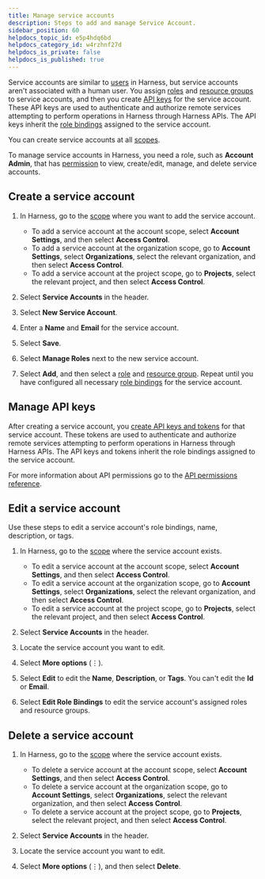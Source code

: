 ```yaml
---
title: Manage service accounts
description: Steps to add and manage Service Account.
sidebar_position: 60
helpdocs_topic_id: e5p4hdq6bd
helpdocs_category_id: w4rzhnf27d
helpdocs_is_private: false
helpdocs_is_published: true
---
```


Service accounts are similar to [users](./add-users) in Harness, but service accounts aren't associated with a human user. You assign [roles](./add-manage-roles) and [resource groups](./add-resource-groups) to service accounts, and then you create [API keys](/docs/platform/Resource-Development/APIs/add-and-manage-api-keys) for the service account. These API keys are used to authenticate and authorize remote services attempting to perform operations in Harness through Harness APIs. The API keys inherit the [role bindings](./rbac-in-harness#role-binding) assigned to the service account.

You can create service accounts at all [scopes](./rbac-in-harness#permissions-hierarchy-scopes).

To manage service accounts in Harness, you need a role, such as **Account Admin**, that has [permission](./permissions-reference) to view, create/edit, manage, and delete service accounts.

## Create a service account

1. In Harness, go to the [scope](./rbac-in-harness#permissions-hierarchy-scopes) where you want to add the service account.

   * To add a service account at the account scope, select **Account Settings**, and then select **Access Control**.
   * To add a service account at the organization scope, go to **Account Settings**, select **Organizations**, select the relevant organization, and then select **Access Control**.
   * To add a service account at the project scope, go to **Projects**, select the relevant project, and then select **Access Control**.

2. Select **Service Accounts** in the header.
3. Select **New Service Account**.
4. Enter a **Name** and **Email** for the service account.
5. Select **Save**.
6. Select **Manage Roles** next to the new service account.
7. Select **Add**, and then select a [role](./add-manage-roles) and [resource group](./add-resource-groups). Repeat until you have configured all necessary [role bindings](./rbac-in-harness#role-binding) for the service account.

## Manage API keys

After creating a service account, you [create API keys and tokens](/docs/platform/Resource-Development/APIs/add-and-manage-api-keys#create-service-account-api-keys-and-tokens) for that service account. These tokens are used to authenticate and authorize remote services attempting to perform operations in Harness through Harness APIs. The API keys and tokens inherit the role bindings assigned to the service account.

For more information about API permissions go to the [API permissions reference](/docs/platform/Resource-Development/APIs/api-permissions-reference#service-accounts).

## Edit a service account

Use these steps to edit a service account's role bindings, name, description, or tags.

1. In Harness, go to the [scope](./rbac-in-harness#permissions-hierarchy-scopes) where the service account exists.

   * To edit a service account at the account scope, select **Account Settings**, and then select **Access Control**.
   * To edit a service account at the organization scope, go to **Account Settings**, select **Organizations**, select the relevant organization, and then select **Access Control**.
   * To edit a service account at the project scope, go to **Projects**, select the relevant project, and then select **Access Control**.

2. Select **Service Accounts** in the header.
3. Locate the service account you want to edit.
4. Select **More options** (&vellip;).
5. Select **Edit** to edit the **Name**, **Description**, or **Tags**. You can't edit the **Id** or **Email**.
6. Select **Edit Role Bindings** to edit the service account's assigned roles and resource groups.

## Delete a service account

1. In Harness, go to the [scope](./rbac-in-harness#permissions-hierarchy-scopes) where the service account exists.

   * To delete a service account at the account scope, select **Account Settings**, and then select **Access Control**.
   * To delete a service account at the organization scope, go to **Account Settings**, select **Organizations**, select the relevant organization, and then select **Access Control**.
   * To delete a service account at the project scope, go to **Projects**, select the relevant project, and then select **Access Control**.

2. Select **Service Accounts** in the header.
3. Locate the service account you want to edit.
4. Select **More options** (&vellip;), and then select **Delete**.
